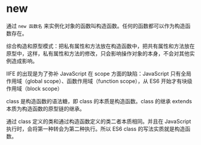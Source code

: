 # new

通过 `new 函数名` 来实例化对象的函数叫构造函数。任何的函数都可以作为构造函数存在。

综合构造和原型模式：把私有属性和方法放在构造函数中，把共有属性和方法放在原型中，这样，私有属性和方法的修改，只会影响操作对象的本身，不会对其他实例造成影响。

IIFE 的出现是为了弥补 JavaScript 在 scope 方面的缺陷：JavaScript 只有全局作用域（global scope）、函数作用域（function scope），从 ES6 开始才有块级作用域（block scope）

class 是构造函数的语法糖，即 class 的本质是构造函数。class 的继承 extends 本质为构造函数的原型链的继承。

通过 class 定义的类和通过构造函数定义的类二者本质相同。并且在 JavaScript 执行时，会将第一种转会为第二种执行。所以 ES6 class 的写法实质就是构造函数。
